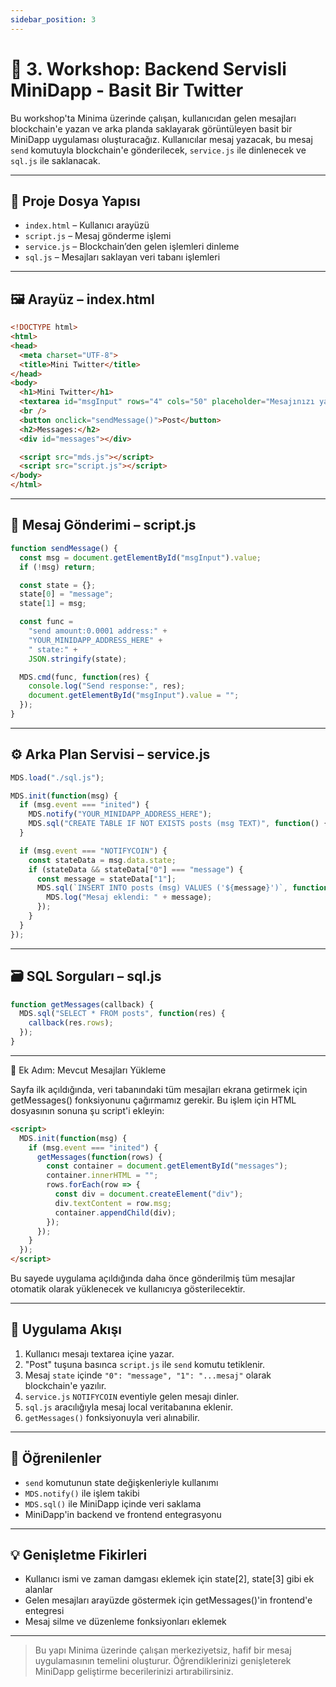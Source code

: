 ```yaml
---
sidebar_position: 3
---
```


# 🧱 3. Workshop: Backend Servisli MiniDapp - Basit Bir Twitter

Bu workshop'ta Minima üzerinde çalışan, kullanıcıdan gelen mesajları blockchain'e yazan ve arka planda saklayarak görüntüleyen basit bir MiniDapp uygulaması oluşturacağız. Kullanıcılar mesaj yazacak, bu mesaj `send` komutuyla blockchain'e gönderilecek, `service.js` ile dinlenecek ve `sql.js` ile saklanacak.

---

## 📁 Proje Dosya Yapısı
- `index.html` – Kullanıcı arayüzü
- `script.js` – Mesaj gönderme işlemi
- `service.js` – Blockchain’den gelen işlemleri dinleme
- `sql.js` – Mesajları saklayan veri tabanı işlemleri

---

## 🖼️ Arayüz – index.html

```html
<!DOCTYPE html>
<html>
<head>
  <meta charset="UTF-8">
  <title>Mini Twitter</title>
</head>
<body>
  <h1>Mini Twitter</h1>
  <textarea id="msgInput" rows="4" cols="50" placeholder="Mesajınızı yazın..."></textarea>
  <br />
  <button onclick="sendMessage()">Post</button>
  <h2>Messages:</h2>
  <div id="messages"></div>

  <script src="mds.js"></script>
  <script src="script.js"></script>
</body>
</html>
```

---

## 🧠 Mesaj Gönderimi – script.js

```js
function sendMessage() {
  const msg = document.getElementById("msgInput").value;
  if (!msg) return;

  const state = {};
  state[0] = "message";
  state[1] = msg;

  const func =
    "send amount:0.0001 address:" +
    "YOUR_MINIDAPP_ADDRESS_HERE" +
    " state:" +
    JSON.stringify(state);

  MDS.cmd(func, function(res) {
    console.log("Send response:", res);
    document.getElementById("msgInput").value = "";
  });
}
```

---

## ⚙️ Arka Plan Servisi – service.js

```js
MDS.load("./sql.js");

MDS.init(function(msg) {
  if (msg.event === "inited") {
    MDS.notify("YOUR_MINIDAPP_ADDRESS_HERE");
    MDS.sql("CREATE TABLE IF NOT EXISTS posts (msg TEXT)", function() {});
  }

  if (msg.event === "NOTIFYCOIN") {
    const stateData = msg.data.state;
    if (stateData && stateData["0"] === "message") {
      const message = stateData["1"];
      MDS.sql(`INSERT INTO posts (msg) VALUES ('${message}')`, function() {
        MDS.log("Mesaj eklendi: " + message);
      });
    }
  }
});
```

---

## 🗃️ SQL Sorguları – sql.js

```js
function getMessages(callback) {
  MDS.sql("SELECT * FROM posts", function(res) {
    callback(res.rows);
  });
}
```

---

🧾 Ek Adım: Mevcut Mesajları Yükleme

Sayfa ilk açıldığında, veri tabanındaki tüm mesajları ekrana getirmek için getMessages() fonksiyonunu çağırmamız gerekir. Bu işlem için HTML dosyasının sonuna şu script'i ekleyin:

```html
<script>
  MDS.init(function(msg) {
    if (msg.event === "inited") {
      getMessages(function(rows) {
        const container = document.getElementById("messages");
        container.innerHTML = "";
        rows.forEach(row => {
          const div = document.createElement("div");
          div.textContent = row.msg;
          container.appendChild(div);
        });
      });
    }
  });
</script>
```

Bu sayede uygulama açıldığında daha önce gönderilmiş tüm mesajlar otomatik olarak yüklenecek ve kullanıcıya gösterilecektir.

---

## 🔄 Uygulama Akışı

1. Kullanıcı mesajı textarea içine yazar.
2. "Post" tuşuna basınca `script.js` ile `send` komutu tetiklenir.
3. Mesaj `state` içinde `"0": "message", "1": "...mesaj"` olarak blockchain'e yazılır.
4. `service.js` `NOTIFYCOIN` eventiyle gelen mesajı dinler.
5. `sql.js` aracılığıyla mesaj local veritabanına eklenir.
6. `getMessages()` fonksiyonuyla veri alınabilir.

---

## 🎯 Öğrenilenler
- `send` komutunun state değişkenleriyle kullanımı
- `MDS.notify()` ile işlem takibi
- `MDS.sql()` ile MiniDapp içinde veri saklama
- MiniDapp'in backend ve frontend entegrasyonu

---

## 💡 Genişletme Fikirleri
- Kullanıcı ismi ve zaman damgası eklemek için state[2], state[3] gibi ek alanlar
- Gelen mesajları arayüzde göstermek için getMessages()'in frontend'e entegresi
- Mesaj silme ve düzenleme fonksiyonları eklemek

---

> Bu yapı Minima üzerinde çalışan merkeziyetsiz, hafif bir mesaj uygulamasının temelini oluşturur. Öğrendiklerinizi genişleterek MiniDapp geliştirme becerilerinizi artırabilirsiniz.